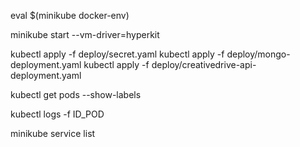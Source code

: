 

eval $(minikube docker-env)

minikube start --vm-driver=hyperkit

kubectl apply -f deploy/secret.yaml
kubectl apply -f deploy/mongo-deployment.yaml
kubectl apply -f deploy/creativedrive-api-deployment.yaml




kubectl get pods --show-labels

kubectl logs -f ID_POD

minikube service list
